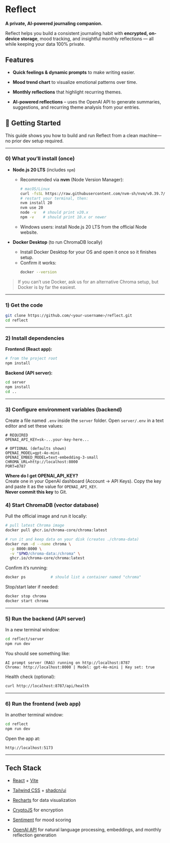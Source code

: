 # Reflect
**A private, AI-powered journaling companion.**

Reflect helps you build a consistent journaling habit with **encrypted, on-device storage**, mood tracking, and insightful monthly reflections — all while keeping your data 100% private.


## Features

-  **Quick feelings & dynamic prompts** to make writing easier.

-  **Mood trend chart** to visualize emotional patterns over time.

-  **Monthly reflections** that highlight recurring themes.

-  **AI-powered reflections** – uses the OpenAI API to generate summaries, suggestions, and recurring theme analysis from your entries.


## 🚀 Getting Started

This guide shows you how to build and run Reflect from a clean machine—no prior dev setup required.

---

### 0) What you’ll install (once)

- **Node.js 20 LTS** (includes `npm`)  
  - Recommended via **nvm** (Node Version Manager):
    ```bash
    # macOS/Linux
    curl -fsSL https://raw.githubusercontent.com/nvm-sh/nvm/v0.39.7/install.sh | bash
    # restart your terminal, then:
    nvm install 20
    nvm use 20
    node -v   # should print v20.x
    npm -v    # should print 10.x or newer
    ```
  - Windows users: install Node.js 20 LTS from the official Node website.

- **Docker Desktop** (to run ChromaDB locally)  
  - Install Docker Desktop for your OS and open it once so it finishes setup.
  - Confirm it works:
    ```bash
    docker --version
    ```

> If you can’t use Docker, ask us for an alternative Chroma setup, but Docker is by far the easiest.

---

### 1) Get the code

```bash
git clone https://github.com/<your-username>/reflect.git
cd reflect
```

----------

### 2) Install dependencies

**Frontend (React app):**

```bash
# from the project root
npm install
```

**Backend (API server):**

```bash
cd server
npm install
cd ..
```

----------

### 3) Configure environment variables (backend)

Create a file named `.env` inside the `server` folder. Open `server/.env` in a text editor and set these values:

```
# REQUIRED
OPENAI_API_KEY=sk-...your-key-here...

# OPTIONAL (defaults shown)
OPENAI_MODEL=gpt-4o-mini
OPENAI_EMBED_MODEL=text-embedding-3-small
CHROMA_URL=http://localhost:8000
PORT=8787
```

**Where do I get OPENAI_API_KEY?**  
Create one in your OpenAI dashboard (Account → API Keys). Copy the key and paste it as the value for `OPENAI_API_KEY`.  
**Never commit this key** to Git.

### 4) Start ChromaDB (vector database)

Pull the official image and run it locally:

```bash
# pull latest Chroma image
docker pull ghcr.io/chroma-core/chroma:latest

# run it and keep data on your disk (creates ./chroma-data)
docker run -d --name chroma \
  -p 8000:8000 \
  -v "$PWD/chroma-data:/chroma" \
  ghcr.io/chroma-core/chroma:latest
```

Confirm it’s running:

```bash
docker ps           # should list a container named "chroma"
```

Stop/start later if needed:

```bash
docker stop chroma
docker start chroma
```

----------

### 5) Run the backend (API server)

In a new terminal window:

```bash
cd reflect/server
npm run dev
```

You should see something like:

```
AI prompt server (RAG) running on http://localhost:8787
Chroma: http://localhost:8000 | Model: gpt-4o-mini | Key set: true
```

Health check (optional):

```bash
curl http://localhost:8787/api/health
```

----------

### 6) Run the frontend (web app)

In another terminal window:

```bash
cd reflect
npm run dev
```

Open the app at:

```
http://localhost:5173
```
---

## Tech Stack

* [React](https://react.dev/) + [Vite](https://vitejs.dev/)

* [Tailwind CSS](https://tailwindcss.com/) + [shadcn/ui](https://ui.shadcn.com/)

* [Recharts](https://recharts.org/) for data visualization

* [CryptoJS](https://www.npmjs.com/package/crypto-js) for encryption

* [Sentiment](https://www.npmjs.com/package/sentiment) for mood scoring

* [OpenAI API](https://platform.openai.com/docs/) for natural language processing, embeddings, and monthly reflection generation
